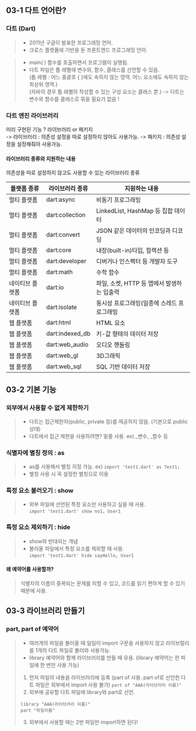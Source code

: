 ## 03-1 다트 언어란?

### 다트 (Dart)
> - 2011년 구글이 발표한 프로그래밍 언어. <br>
> - 크로스 플랫폼에 기반을 둔 프론트엔드 프로그래밍 언어.

> - main( ) 함수를 호출하면서 프로그램이 실행됨.<br>
> - 다트 파일은 톱 레벨에 변수와, 함수, 클래스를 선언할 수 있음. <br>
> (톱 레벨 : 어느 중괄호 { }에도 속하지 않는 영역. 어느 요소에도 속하지 않는 최상위 영역.) <br>
> (자바의 경우 톱 레벨의 작성할 수 있는 구성 요소는 클래스 뿐.) -> 다트는 변수와 함수를 클래스로 묶을 필요가 없음 !

### 다트 엔진 라이브러리
미리 구현된 기능 ? 라이브러리 or 패키지<br>
-> 라이브러리 : 의존성 설정을 따로 설정하지 않아도 사용가능.
-> 패키지 : 의존성 설정을 설정해줘야 사용가능.
#### 라이브러리 종류와 지원하는 내용
의존성을 따로 설정하지 않고도 사용할 수 있는 라이브러리 종류

| 플랫폼 종류   | 라이브러리 종류        | 지원하는 내용                      |
|----------|-----------------|------------------------------|
| 멀티 플랫폼   | dart:async      | 비동기 프로그래밍                    |
| 멀티 플랫폼   | dart:collection | LinkedList, HashMap 등 집합 데이터 |
| 멀티 플랫폼   | dart:convert    | JSON 같은 데이터의 인코딩과 디코딩        |
| 멀티 플랫폼   | dart:core       | 내장(built-in)타입, 컬렉션 등        |
| 멀티 플랫폼   | dart:developer  | 디버거나 인스펙터 등 개발자 도구           |
| 멀티 플랫폼   | dart:math       | 수학 함수                        |
| 네이티브 플랫폼 | dart:io         | 파일, 소켓, HTTP 등 앱에서 발생하는 입출력  ||
| 네이티브 플랫폼 | dart:isolate    | 동시성 프로그래밍(일종에 스레드 프로그래밍      ||
| 웹 플랫폼    | dart:html       | HTML 요소                      |
| 웹 플랫폼    | dart:indexed_db | 키-값 형태의 데이터 저장               |
|웹 플랫폼 | dart:web_audio | 오디오 핸들링                      |
|웹 플랫폼|dart:web_gl| 3D그래픽                        |
|웹 플랫폼 | dart:web_sql | SQL 기반 데이터 저장|


## 03-2 기본 기능 

### 외부에서 사용할 수 없게 제한하기
> - 다트는 접근제한자(public, private 등)를 제공하지 않음. (기본으로 public 상태)
> - 다트에서 접근 제한을 사용하려면? 밑줄 사용. ex) _변수, _함수 등

### 식별자에 별칭 정의 : as
> - as를 사용해서 별칭 지정 가능. ex) `import 'test1.dart' as Test1;`
> - 별칭 사용 시 꼭 설정한 별칭으로 이용

### 특정 요소 불러오기 : show
> - 외부 파일에 선언된 특정 요소만 사용하고 싶을 때 사용. <br>
> `import 'test1.dart' show no1, User1`

### 특정 요소 제외하기 : hide
> - show와 반대되는 개념 <br>
> - 불러올 파일에서 특정 요소를 제외할 때 사용. <br>
> `import 'test1.dart' hide sayHello, User1 `

#### 왜 예약어를 사용할까?
> 식별자의 이름이 중복되는 문제를 피할 수 있고, 코드를 읽기 편하게 할 수 있기 때문에 사용.


## 03-3 라이브러리 만들기

### part, part of 예약어

> - 여러개의 파일을 불러올 때 일일이 import 구문을 사용하지 않고 라이브럴리를 1개의 다트 파일로 불러와 사용가능.
> - library 예약어와 함께 라이브러리를 만들 때 유용. (library 예약어는 한 파일에 한 번만 사용 가능)
> 1. 먼저 파일의 내용을 라이브러리에 등록 (part of 사용. part of로 선언한 다트 파일은 외부에서 import 사용 불가)
> `part of "AAA(라이브러리 이름)"`
> 2. 외부에 공유할 다트 파일에 library와 part로 선언.<br>
> ```
> library "AAA(라이브러리 이름)"
> part "파일이름"
> ```
> 3. 외부에서 사용할 때는 2번 파일만 import하면 된다!

